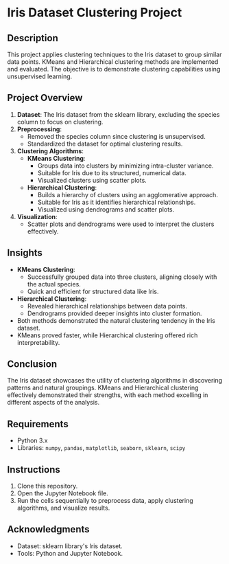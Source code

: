 # Iris Dataset Clustering Project

## Description
This project applies clustering techniques to the Iris dataset to group similar data points. KMeans and Hierarchical clustering methods are implemented and evaluated. The objective is to demonstrate clustering capabilities using unsupervised learning.

## Project Overview
1. **Dataset**: The Iris dataset from the sklearn library, excluding the species column to focus on clustering.  
2. **Preprocessing**:
   - Removed the species column since clustering is unsupervised.
   - Standardized the dataset for optimal clustering results.  
3. **Clustering Algorithms**:
   - **KMeans Clustering**:
     - Groups data into clusters by minimizing intra-cluster variance.
     - Suitable for Iris due to its structured, numerical data.
     - Visualized clusters using scatter plots.
   - **Hierarchical Clustering**:
     - Builds a hierarchy of clusters using an agglomerative approach.
     - Suitable for Iris as it identifies hierarchical relationships.
     - Visualized using dendrograms and scatter plots.  
4. **Visualization**:
   - Scatter plots and dendrograms were used to interpret the clusters effectively.  

## Insights
- **KMeans Clustering**:
  - Successfully grouped data into three clusters, aligning closely with the actual species.
  - Quick and efficient for structured data like Iris.  
- **Hierarchical Clustering**:
  - Revealed hierarchical relationships between data points.
  - Dendrograms provided deeper insights into cluster formation.  
- Both methods demonstrated the natural clustering tendency in the Iris dataset.  
- KMeans proved faster, while Hierarchical clustering offered rich interpretability.

## Conclusion
The Iris dataset showcases the utility of clustering algorithms in discovering patterns and natural groupings. KMeans and Hierarchical clustering effectively demonstrated their strengths, with each method excelling in different aspects of the analysis.

## Requirements
- Python 3.x  
- Libraries: `numpy`, `pandas`, `matplotlib`, `seaborn`, `sklearn`, `scipy`

## Instructions
1. Clone this repository.  
2. Open the Jupyter Notebook file.  
3. Run the cells sequentially to preprocess data, apply clustering algorithms, and visualize results.

## Acknowledgments
- Dataset: sklearn library's Iris dataset.  
- Tools: Python and Jupyter Notebook.
